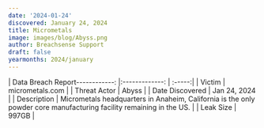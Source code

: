 ```yaml
---
date: '2024-01-24'
discovered: January 24, 2024
title: Micrometals
image: images/blog/Abyss.png
author: Breachsense Support
draft: false
yearmonths: 2024/january
---
```


| Data Breach Report------------:     |:-------------:    | :-----:|
| Victim      | micrometals.com      | 
| Threat Actor      | Abyss      | 
| Date Discovered      | Jan 24, 2024      | 
| Description      | Micrometals headquarters in Anaheim, California is the only powder core manufacturing facility remaining in the US.      | 
| Leak Size      | 997GB      | 

